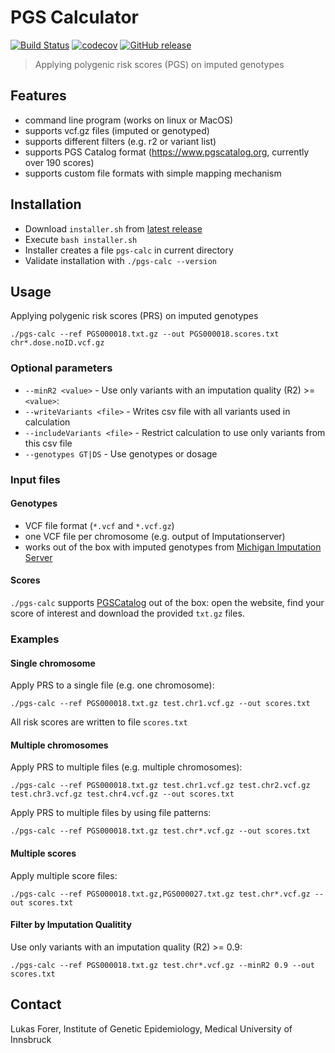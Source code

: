# PGS Calculator

[![Build Status](https://travis-ci.org/lukfor/pgs-calc.svg?branch=master)](https://travis-ci.org/lukfor/pgs-calc)
[![codecov](https://codecov.io/gh/lukfor/pgs-calc/branch/master/graph/badge.svg)](https://codecov.io/gh/lukfor/pgs-calc)
[![GitHub release](https://img.shields.io/github/release/lukfor/pgs-calc.svg)](https://GitHub.com/lukfor/pgs-calc/releases/)


> Applying polygenic risk scores (PGS) on imputed genotypes

## Features

- command line program (works on linux or MacOS)
- supports vcf.gz files (imputed or genotyped)
- supports different filters (e.g. r2 or variant list)
- supports PGS Catalog format (https://www.pgscatalog.org, currently over 190 scores)
- supports custom file formats with simple mapping mechanism


## Installation

- Download `installer.sh` from [latest release](https://github.com/lukfor/pgs-calc/releases/latest)
- Execute `bash installer.sh`
- Installer creates a file `pgs-calc` in current directory
- Validate installation with `./pgs-calc --version`

## Usage

Applying polygenic risk scores (PRS) on imputed genotypes

```
./pgs-calc --ref PGS000018.txt.gz --out PGS000018.scores.txt chr*.dose.noID.vcf.gz
```

### Optional parameters

- `--minR2 <value>` - Use only variants with an imputation quality (R2) >= `<value>`:
- `--writeVariants <file>` - Writes csv file with all variants used in calculation
- `--includeVariants <file>` - Restrict calculation to use only variants from this csv file
- `--genotypes GT|DS` - Use genotypes or dosage


### Input files

#### Genotypes

- VCF file format (`*.vcf` and `*.vcf.gz`)
- one VCF file per chromosome (e.g. output of Imputationserver)
- works out of the box with imputed genotypes from [Michigan Imputation Server](http://imputationserver.sph.umich.edu)

#### Scores

`./pgs-calc` supports [PGSCatalog](https://www.pgscatalog.org) out of the box: open the website, find your score of interest and download the provided `txt.gz` files.


### Examples

#### Single chromosome

Apply PRS to a single file (e.g. one chromosome):

```
./pgs-calc --ref PGS000018.txt.gz test.chr1.vcf.gz --out scores.txt
```

All risk scores are written to file `scores.txt`

#### Multiple chromosomes

Apply PRS to multiple files (e.g. multiple chromosomes):

```
./pgs-calc --ref PGS000018.txt.gz test.chr1.vcf.gz test.chr2.vcf.gz test.chr3.vcf.gz test.chr4.vcf.gz --out scores.txt
```

Apply PRS to multiple files by using file patterns:

```
./pgs-calc --ref PGS000018.txt.gz test.chr*.vcf.gz --out scores.txt
```

#### Multiple scores

Apply multiple score files:

```
./pgs-calc --ref PGS000018.txt.gz,PGS000027.txt.gz test.chr*.vcf.gz --out scores.txt
```


#### Filter by Imputation Qualitity

Use only variants with an imputation quality (R2) >= 0.9:

```
./pgs-calc --ref PGS000018.txt.gz test.chr*.vcf.gz --minR2 0.9 --out scores.txt
```

## Contact

Lukas Forer, Institute of Genetic Epidemiology, Medical University of Innsbruck
